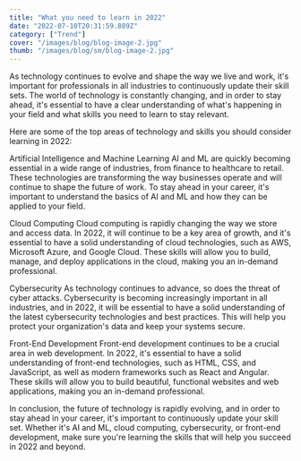 ```yaml
---
title: "What you need to learn in 2022"
date: "2022-07-10T20:31:59.889Z"
category: ["Trend"]
cover: "/images/blog/blog-image-2.jpg"
thumb: "/images/blog/sm/blog-image-2.jpg"
---
```


As technology continues to evolve and shape the way we live and work, it's important for professionals in all industries to continuously update their skill sets. The world of technology is constantly changing, and in order to stay ahead, it's essential to have a clear understanding of what's happening in your field and what skills you need to learn to stay relevant.

Here are some of the top areas of technology and skills you should consider learning in 2022:

Artificial Intelligence and Machine Learning
AI and ML are quickly becoming essential in a wide range of industries, from finance to healthcare to retail. These technologies are transforming the way businesses operate and will continue to shape the future of work. To stay ahead in your career, it's important to understand the basics of AI and ML and how they can be applied to your field.

Cloud Computing
Cloud computing is rapidly changing the way we store and access data. In 2022, it will continue to be a key area of growth, and it's essential to have a solid understanding of cloud technologies, such as AWS, Microsoft Azure, and Google Cloud. These skills will allow you to build, manage, and deploy applications in the cloud, making you an in-demand professional.

Cybersecurity
As technology continues to advance, so does the threat of cyber attacks. Cybersecurity is becoming increasingly important in all industries, and in 2022, it will be essential to have a solid understanding of the latest cybersecurity technologies and best practices. This will help you protect your organization's data and keep your systems secure.

Front-End Development
Front-end development continues to be a crucial area in web development. In 2022, it's essential to have a solid understanding of front-end technologies, such as HTML, CSS, and JavaScript, as well as modern frameworks such as React and Angular. These skills will allow you to build beautiful, functional websites and web applications, making you an in-demand professional.

In conclusion, the future of technology is rapidly evolving, and in order to stay ahead in your career, it's important to continuously update your skill set. Whether it's AI and ML, cloud computing, cybersecurity, or front-end development, make sure you're learning the skills that will help you succeed in 2022 and beyond.
